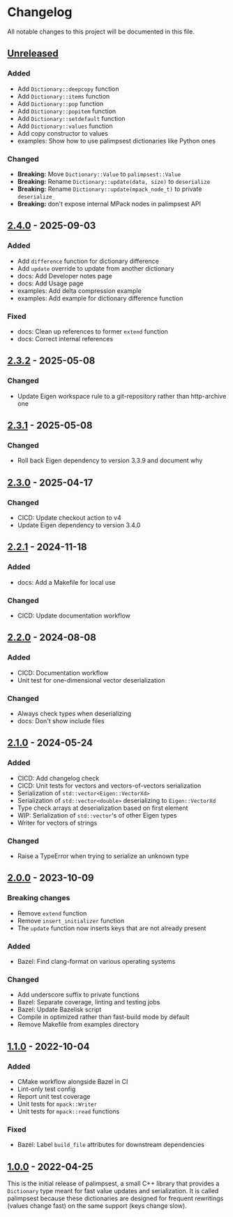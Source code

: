 # Changelog

All notable changes to this project will be documented in this file.

## [Unreleased]

### Added

- Add `Dictionary::deepcopy` function
- Add `Dictionary::items` function
- Add `Dictionary::pop` function
- Add `Dictionary::popitem` function
- Add `Dictionary::setdefault` function
- Add `Dictionary::values` function
- Add copy constructor to values
- examples: Show how to use palimpsest dictionaries like Python ones

### Changed

- **Breaking:** Move `Dictionary::Value` to `palimpsest::Value`
- **Breaking:** Rename `Dictionary::update(data, size)` to `deserialize`
- **Breaking:** Rename `Dictionary::update(mpack_node_t)` to private `deserialize_`
- **Breaking:** don't expose internal MPack nodes in palimpsest API

## [2.4.0] - 2025-09-03

### Added

- Add `difference` function for dictionary difference
- Add `update` override to update from another dictionary
- docs: Add Developer notes page
- docs: Add Usage page
- examples: Add delta compression example
- examples: Add example for dictionary difference function

### Fixed

- docs: Clean up references to former `extend` function
- docs: Correct internal references

## [2.3.2] - 2025-05-08

### Changed

- Update Eigen workspace rule to a git-repository rather than http-archive one

## [2.3.1] - 2025-05-08

### Changed

- Roll back Eigen dependency to version 3.3.9 and document why

## [2.3.0] - 2025-04-17

### Changed

- CICD: Update checkout action to v4
- Update Eigen dependency to version 3.4.0

## [2.2.1] - 2024-11-18

### Added

- docs: Add a Makefile for local use

### Changed

- CICD: Update documentation workflow

## [2.2.0] - 2024-08-08

### Added

- CICD: Documentation workflow
- Unit test for one-dimensional vector deserialization

### Changed

- Always check types when deserializing
- docs: Don't show include files

## [2.1.0] - 2024-05-24

### Added

- CICD: Add changelog check
- CICD: Unit tests for vectors and vectors-of-vectors serialization
- Serialization of ``std::vector<Eigen::VectorXd>``
- Serialization of ``std::vector<double>`` deserializing to ``Eigen::VectorXd``
- Type check arrays at deserialization based on first element
- WIP: Serialization of ``std::vector``'s of other Eigen types
- Writer for vectors of strings

### Changed

- Raise a TypeError when trying to serialize an unknown type

## [2.0.0] - 2023-10-09

### Breaking changes

- Remove `extend` function
- Remove `insert_initializer` function
- The `update` function now inserts keys that are not already present

### Added

- Bazel: Find clang-format on various operating systems

### Changed

- Add underscore suffix to private functions
- Bazel: Separate coverage, linting and testing jobs
- Bazel: Update Bazelisk script
- Compile in optimized rather than fast-build mode by default
- Remove Makefile from examples directory

## [1.1.0] - 2022-10-04

### Added

- CMake workflow alongside Bazel in CI
- Lint-only test config
- Report unit test coverage
- Unit tests for ``mpack::Writer``
- Unit tests for ``mpack::read`` functions

### Fixed

- Bazel: Label ``build_file`` attributes for downstream dependencies

## [1.0.0] - 2022-04-25

This is the initial release of palimpsest, a small C++ library that provides a ``Dictionary`` type meant for fast value updates and serialization. It is called palimpsest because these dictionaries are designed for frequent rewritings (values change fast) on the same support (keys change slow).

[unreleased]: https://github.com/qpsolvers/qpsolvers/compare/v2.4.0...HEAD
[2.4.0]: https://github.com/qpsolvers/qpsolvers/compare/v2.3.2...v2.4.0
[2.3.2]: https://github.com/qpsolvers/qpsolvers/compare/v2.3.1...v2.3.2
[2.3.1]: https://github.com/qpsolvers/qpsolvers/compare/v2.3.0...v2.3.1
[2.3.0]: https://github.com/qpsolvers/qpsolvers/compare/v2.2.1...v2.3.0
[2.2.1]: https://github.com/qpsolvers/qpsolvers/compare/v2.2.0...v2.2.1
[2.2.0]: https://github.com/qpsolvers/qpsolvers/compare/v2.1.0...v2.2.0
[2.1.0]: https://github.com/qpsolvers/qpsolvers/compare/v2.0.0...v2.1.0
[2.0.0]: https://github.com/qpsolvers/qpsolvers/compare/v1.1.0...v2.0.0
[1.1.0]: https://github.com/qpsolvers/qpsolvers/compare/v1.0.0...v1.1.0
[1.0.0]: https://github.com/qpsolvers/qpsolvers/releases/tag/v1.0.0
